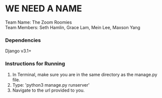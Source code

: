 # WE NEED A NAME
Team Name: The Zoom Roomies\
Team Members: Seth Hamlin, Grace Lam, Mein Lee, Maxson Yang

### Dependencies
Django v3.1+

### Instructions for Running

1. In Terminal, make sure you are in the same directory as the manage.py file.
2. Type: 'python3 manage.py runserver'
3. Navigate to the url provided to you.
